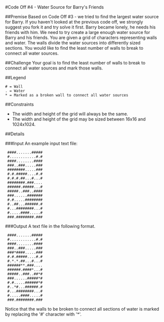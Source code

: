 #Code Off #4 - Water Source for Barry's Friends

##Premise
Based on Code Off #3 - we tried to find the largest water source for Barry. If you haven't looked at the previous code off, we strongly suggest you fork it and try solve it first.
Barry became lonely, he needs his friends with him. We need to try create a large enough water source for Barry and his friends.
You are given a grid of characters representing walls and water.
The walls divide the water sources into differently sized sections.
You would like to find the least number of walls to break to connect all water sources.

##Challenge
Your goal is to find the least number of walls to break to connect all water sources and mark those walls.

##Legend
```
# = Wall
. = Water
* = Marked as a broken wall to connect all water sources
```
##Constraints
* The width and height of the grid will always be the same.
* The width and height of the grid may be sized between 16x16 and 1024x1024.

##Details

###Input
An example input text file:

```
 ####.......#####
 #............#.#
 ####........####
 ###..###.....###
 ########.....###
 #.#.#####....#.#
 #.#.#.##...#...#
 ########.###....
 ######.#####...#
 #####..###..####
 ###......#######
 #.#.....########
 #..##...######.#
 #...########...#
 #.....####.....#
 ###.########.###
```

###Output
A text file in the following format.

```
 ####.......#####
 #............#.#
 ####........####
 ###..###.....###
 ###*####.....###
 #.#.#####....#.#
 #.*.*.##...#...#
 ######**.###....
 ######.####*...#
 #####..###..##*#
 ###......#####*#
 #.#.....######*#
 #..*#...######.#
 #...########...#
 #.....####.....#
 ###.########.###
```
Notice that the walls to be broken to connect all sections of water is marked by replacing the '#' character with '*'.
